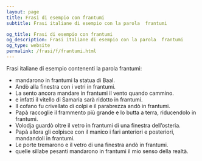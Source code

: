 ```yaml
---
layout: page
title: Frasi di esempio con frantumi 
subtitle: Frasi italiane di esempio con la parola  frantumi

og_title: Frasi di esempio con frantumi 
og_description: Frasi italiane di esempio con la parola  frantumi
og_type: website
permalink: /frasi/f/frantumi.html
---
```


Frasi italiane di esempio contenenti la parola frantumi:


- mandarono in frantumi la statua di Baal.
- Andò alla finestra con i vetri in frantumi.
- La sento ancora mandare in frantumi il vento quando cammino.
- e infatti il vitello di Samaria sarà ridotto in frantumi.
- Il cofano fu crivellato di colpi e il parabrezza andò in frantumi.
- Papà raccoglie il frammento più grande e lo butta a terra, riducendolo in frantumi.
- Volodja guardò oltre il vetro in frantumi di una finestra dell’osteria.
- Papà allora gli colpisce con il manico i fari anteriori e posteriori, mandandoli in frantumi.
- Le porte tremarono e il vetro di una finestra andò in frantumi.
- quelle sillabe pesanti mandarono in frantumi il mio senso della realtà.
